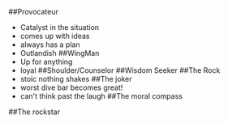 ##Provocateur
- Catalyst in the situation
- comes up with ideas
- always has a plan
- Outlandish
##WingMan
- Up for anything
- loyal
##Shoulder/Counselor
##Wisdom Seeker 
##The Rock
- stoic nothing shakes
##The joker
- worst dive bar becomes great!
- can't think past the laugh
##The moral compass

##The rockstar